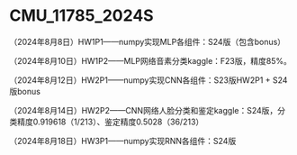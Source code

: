 # CMU_11785_2024S

（2024年8月8日）HW1P1——numpy实现MLP各组件：S24版（包含bonus）

（2024年8月10日）HW1P2——MLP网络音素分类kaggle：F23版，精度85%。

（2024年8月12日）HW2P1——numpy实现CNN各组件：S23版HW2P1 + S24版bonus                                   

（2024年8月14日）HW2P2——CNN网络人脸分类和鉴定kaggle：S24版，分类精度0.919618（1/213）、鉴定精度0.5028（36/213）

（2024年8月18日）HW3P1——numpy实现RNN各组件：S24版